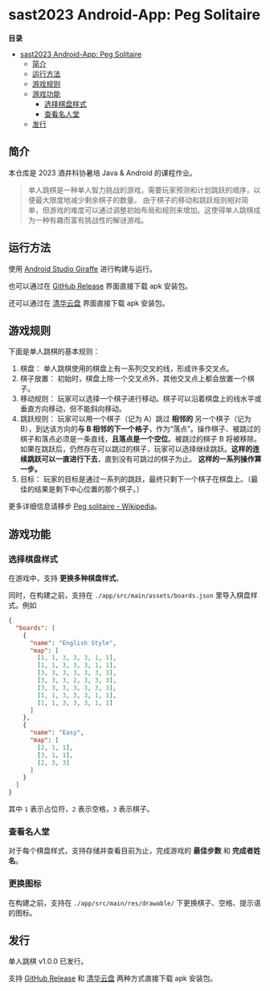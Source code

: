 # sast2023 Android-App: Peg Solitaire

**目录**
- [sast2023 Android-App: Peg Solitaire](#sast2023-android-app-peg-solitaire)
  - [简介](#简介)
  - [运行方法](#运行方法)
  - [游戏规则](#游戏规则)
  - [游戏功能](#游戏功能)
    - [选择棋盘样式](#选择棋盘样式)
    - [查看名人堂](#查看名人堂)
  - [发行](#发行)

## 简介

本仓库是 2023 酒井科协暑培 Java & Android 的课程作业。

> 单人跳棋是一种单人智力挑战的游戏，需要玩家预测和计划跳跃的顺序，以便最大限度地减少剩余棋子的数量。
> 由于棋子的移动和跳跃规则相对简单，但游戏的难度可以通过调整初始布局和规则来增加。这使得单人跳棋成为一种有趣而富有挑战性的解谜游戏。

## 运行方法

使用 [Android Studio Giraffe](https://developer.android.google.cn/studio) 进行构建与运行。

也可以通过在 [GitHub Release](https://github.com/LeverImmy/sast2023-java-and-android/releases) 界面直接下载 apk 安装包。

还可以通过在 [清华云盘](https://cloud.tsinghua.edu.cn/d/9319c708d1674091af93/) 界面直接下载 apk 安装包。

## 游戏规则

下面是单人跳棋的基本规则：

1. 棋盘：
  单人跳棋使用的棋盘上有一系列交叉的线，形成许多交叉点。
2. 棋子放置：
  初始时，棋盘上除一个交叉点外，其他交叉点上都会放置一个棋子。
3. 移动规则：
  玩家可以选择一个棋子进行移动。棋子可以沿着棋盘上的线水平或垂直方向移动，但不能斜向移动。
4. 跳跃规则：
  玩家可以用一个棋子（记为 A）跳过 **相邻的** 另一个棋子（记为 B），到达该方向的**与 B 相邻的下一个格子**，作为“落点”。操作棋子、被跳过的棋子和落点必须是一条直线，**且落点是一个空位**。被跳过的棋子 B 将被移除。如果在跳跃后，仍然存在可以跳过的棋子，玩家可以选择继续跳跃。**这样的连续跳跃可以一直进行下去**，直到没有可跳过的棋子为止。 **这样的一系列操作算一步。**
5. 目标：
  玩家的目标是通过一系列的跳跃，最终只剩下一个棋子在棋盘上。（最佳的结果是剩下中心位置的那个棋子。）

更多详细信息请移步 [Peg solitaire - Wikipedia](https://en.wikipedia.org/wiki/Peg_solitaire)。

## 游戏功能

### 选择棋盘样式

在游戏中，支持 **更换多种棋盘样式**。

同时，在构建之前，支持在 `./app/src/main/assets/boards.json` 里导入棋盘样式。例如

```json
{
  "boards": [
    {
      "name": "English Style",
      "map": [
        [1, 1, 3, 3, 3, 1, 1],
        [1, 1, 3, 3, 3, 1, 1],
        [3, 3, 3, 3, 3, 3, 3],
        [3, 3, 3, 2, 3, 3, 3],
        [3, 3, 3, 3, 3, 3, 3],
        [1, 1, 3, 3, 3, 1, 1],
        [1, 1, 3, 3, 3, 1, 1]
      ]
    },
    {
      "name": "Easy",
      "map": [
        [2, 1, 1],
        [3, 1, 1],
        [2, 3, 3]
      ]
    }
  ]
}
```

其中 `1` 表示占位符，`2` 表示空格，`3` 表示棋子。

### 查看名人堂

对于每个棋盘样式，支持存储并查看目前为止，完成游戏的 **最佳步数** 和 **完成者姓名**。

### 更换图标

在构建之前，支持在 `./app/src/main/res/drawable/` 下更换棋子、空格、提示语的图标。

## 发行

单人跳棋 v1.0.0 已发行。

支持 [GitHub Release](https://github.com/LeverImmy/sast2023-java-and-android/releases) 和 [清华云盘](https://cloud.tsinghua.edu.cn/d/9319c708d1674091af93/) 两种方式直接下载 apk 安装包。
